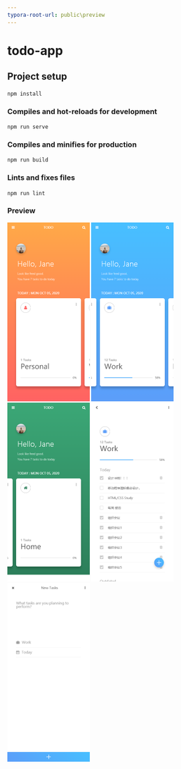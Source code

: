 ```yaml
---
typora-root-url: public\preview
---
```


# todo-app

## Project setup
```
npm install
```

### Compiles and hot-reloads for development
```
npm run serve
```

### Compiles and minifies for production
```
npm run build
```

### Lints and fixes files
```
npm run lint
```

### Preview

<img src="./public/preview/01-01.png" style="zoom:50%;" />

<img src="./public/preview/01-02.png" style="zoom:50%;" />

<img src="./public/preview/01-03.png" style="zoom:50%;" />

<img src="./public/preview/02.png" style="zoom:50%;" />

<img src="./public/preview/03.png" style="zoom:50%;" />


